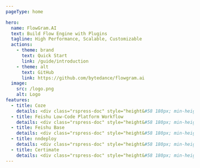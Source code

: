 ```yaml
---
pageType: home

hero:
  name: FlowGram.AI
  text: Build Flow Engine with Plugins
  tagline: High Performance, Scalable, Customizable
  actions:
    - theme: brand
      text: Quick Start
      link: /guide/introduction
    - theme: alt
      text: GitHub
      link: https://github.com/bytedance/flowgram.ai
  image:
    src: /logo.png
    alt: Logo
features:
  - title: Coze
    details: <div class="rspress-doc" style="height&#58 180px; min-height&#58 0px"><img class="medium-zoom-image" style="border-radius&#58 8px;" src="https://flowgram.ai/ref-coze-en.png"/></div>
  - title: Feishu Low-Code Platform Workflow
    details: <div class="rspress-doc" style="height&#58 180px; min-height&#58 0px"><img class="medium-zoom-image" style="border-radius&#58 8px;" src="https://flowgram.ai/ref-apaas-en.png"/></div>
  - title: Feishu Base
    details: <div class="rspress-doc" style="height&#58 180px; min-height&#58 0px"><img class="medium-zoom-image" style="border-radius&#58 8px;" src="https://flowgram.ai/ref-bitable-en.png"/></div>
  - title: nndeploy
    details: <div class="rspress-doc" style="height&#58 180px; min-height&#58 0px"><img class="medium-zoom-image" style="border-radius&#58 8px;" src="https://flowgram.ai/ref-nndeploy.png"/></div>
  - title: Certimate
    details: <div class="rspress-doc" style="height&#58 180px; min-height&#58 0px"><img class="medium-zoom-image" style="border-radius&#58 8px;" src="https://flowgram.ai/ref-certimate.png"/></div>
---
```

